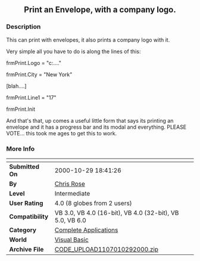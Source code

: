 ﻿<div align="center">

## Print an Envelope, with a company logo\.


</div>

### Description

This can print with envelopes, it also prints a company logo with it.

Very simple all you have to do is along the lines of this:

frmPrint.Logo = "c:\...."

frmPrint.City = "New York"

[blah....]

frmPrint.Line1 = "17"

frmPrint.Init

And that's that, up comes a useful little form that says its printing an envelope and it has a progress bar and its modal and everything. PLEASE VOTE... this took me ages to get this to work.
 
### More Info
 


<span>             |<span>
---                |---
**Submitted On**   |2000-10-29 18:41:26
**By**             |[Chris Rose](https://github.com/Planet-Source-Code/PSCIndex/blob/master/ByAuthor/chris-rose.md)
**Level**          |Intermediate
**User Rating**    |4.0 (8 globes from 2 users)
**Compatibility**  |VB 3\.0, VB 4\.0 \(16\-bit\), VB 4\.0 \(32\-bit\), VB 5\.0, VB 6\.0
**Category**       |[Complete Applications](https://github.com/Planet-Source-Code/PSCIndex/blob/master/ByCategory/complete-applications__1-27.md)
**World**          |[Visual Basic](https://github.com/Planet-Source-Code/PSCIndex/blob/master/ByWorld/visual-basic.md)
**Archive File**   |[CODE\_UPLOAD1107010292000\.zip](https://github.com/Planet-Source-Code/chris-rose-print-an-envelope-with-a-company-logo__1-12385/archive/master.zip)








